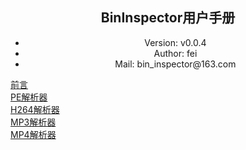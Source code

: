 ## <center>BinInspector用户手册</center>   
* <center>Version: v0.0.4</center>  
* <center>Author: fei</center>  
* <center>Mail: bin_inspector@163.com</center>  

[前言](./introduce.md)  
[PE解析器](./codec_pe.md)  
[H264解析器](./codec_h264.md)  
[MP3解析器](./codec_mp3.md)  
[MP4解析器](./codec_mp4.md)  
